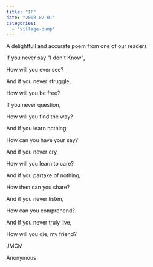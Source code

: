 ```yaml
---
title: "IF"
date: "2008-02-01"
categories: 
  - "village-pump"
---
```


A delightfull and accurate poem from one of our readers

If you never say "I don't Know",

How will you ever see?

And if you never struggle,

How will you be free?

If you never question,

How will you find the way?

And if you learn nothing,

How can you have your say?

And if you never cry,

How will you learn to care?

And if you partake of nothing,

How then can you share?

And if you never listen,

How can you comprehend?

And if you never truly live,

How will you die, my friend?

JMCM

Anonymous
